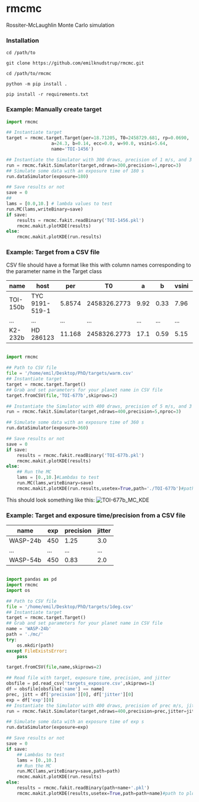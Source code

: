 # rmcmc
Rossiter-McLaughlin Monte Carlo simulation

### Installation
`cd /path/to`

`git clone https://github.com/emilknudstrup/rmcmc.git`

`cd /path/to/rmcmc`

`python -m pip install .`

`pip install -r requirements.txt`


### Example: Manually create target
```python
import rmcmc

## Instantiate target
target = rmcmc.target.Target(per=18.71205, T0=2458729.681, rp=0.0690, 
			     a=24.3, b=0.14, ecc=0.0, w=90.0, vsini=5.64,
			     name='TOI-1456')

## Instantiate the Simulator with 300 draws, precision of 1 m/s, and 3 CPUs (multiprocessing)
run = rmcmc.fakit.Simulator(target,ndraws=300,precision=1,nproc=3)
## Simulate some data with an exposure time of 180 s
run.dataSimulator(exposure=180)

## Save results or not
save = 0
##
lams = [0.0,10.] # lambda values to test
run.MC(lams,writeBinary=save)
if save:
	results = rmcmc.fakit.readBinary('TOI-1456.pkl')
	rmcmc.makit.plotKDE(results)
else:
	rmcmc.makit.plotKDE(run.results)


```
### Example: Target from a CSV file 
CSV file should have a format like this with column names corresponding to the parameter name in the Target class

| name     | host          | per    | T0           | a    | b    | vsini | rp    |
| -------- | --------------| ------ | ------------ | ---- | ---- | ----- | ----- |
| TOI-150b | TYC 9191-519-1| 5.8574 | 2458326.2773 | 9.92 | 0.33 | 7.96  | 0.083 |
| ...      | ...           | ...    | ...          | ...  | ...  | ...   | ...   |
| K2-232b  | HD 286123     | 11.168 | 2458326.2773 | 17.1 | 0.59 | 5.15  | 0.091 |

```python

import rmcmc

## Path to CSV file
file = '/home/emil/Desktop/PhD/targets/warm.csv'
## Instantiate target
target = rmcmc.target.Target()
## Grab and set parameters for your planet name in CSV file
target.fromCSV(file,'TOI-677b',skiprows=2)

## Instantiate the Simulator with 400 draws, precision of 5 m/s, and 3 CPUs (multiprocessing)
run = rmcmc.fakit.Simulator(target,ndraws=400,precision=5,nproc=3)

## Simulate some data with an exposure time of 360 s
run.dataSimulator(exposure=360)

## Save results or not
save = 0
if save:
	results = rmcmc.fakit.readBinary('TOI-677b.pkl')
	rmcmc.makit.plotKDE(results)
else:
	## Run the MC
	lams = [0.,10.]#Lambdas to test
	run.MC(lams,writeBinary=save)
	rmcmc.makit.plotKDE(run.results,usetex=True,path='./TOI-677b')#path to plot, name './TOI-677b_MC_KDE.png'

```
This should look something like this:
![TOI-677b_MC_KDE](https://user-images.githubusercontent.com/50403597/191275099-e2f223a3-74df-4585-8842-a9c3bc5fe78e.png)

### Example: Target and exposure time/precision from a CSV file 


| name     | exp   | precision | jitter |
| -------- | ----- | --------  | ------ |
| WASP-24b | 450   | 1.25      | 3.0    |
| ...      | ...   | ...       | ...    |
| WASP-54b | 450   | 0.83      | 2.0    |

```python

import pandas as pd
import rmcmc
import os

## Path to CSV file
file = '/home/emil/Desktop/PhD/targets/1deg.csv'
## Instantiate target
target = rmcmc.target.Target()
## Grab and set parameters for your planet name in CSV file
name = 'WASP-24b'
path = './mc/'
try:
	os.mkdir(path)
except FileExistsError:
	pass

target.fromCSV(file,name,skiprows=2)

## Read file with target, exposure time, precision, and jitter
obsfile = pd.read_csv('targets_exposure.csv',skiprows=1)
df = obsfile[obsfile['name'] == name]
prec, jitt = df['precision'][0], df['jitter'][0]
exp = df['exp'][0]
## Instantiate the Simulator with 400 draws, precision of prec m/s, jitter of jitt m/s, and 3 CPUs (multiprocessing)
run = rmcmc.fakit.Simulator(target,ndraws=400,precision=prec,jitter=jitt,nproc=3)

## Simulate some data with an exposure time of exp s
run.dataSimulator(exposure=exp)

## Save results or not
save = 0
if save:
	## Lambdas to test
	lams = [0.,10.]
	## Run the MC
	run.MC(lams,writeBinary=save,path=path)
	rmcmc.makit.plotKDE(run.results)
else:
	results = rmcmc.fakit.readBinary(path+name+'.pkl')
	rmcmc.makit.plotKDE(results,usetex=True,path=path+name)#path to plot 'pathname_MC_KDE.png'


```